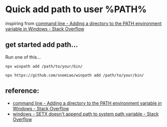# Quick add path to user %PATH%

inspiring from [command line - Adding a directory to the PATH environment variable in Windows - Stack Overflow]( https://stackoverflow.com/questions/9546324/adding-a-directory-to-the-path-environment-variable-in-windows )

## get started add path...

Run one of this...

```
npx winpath add /path/to/your/bin/

npx https://github.com/snomiao/winpath add /path/to/your/bin/
```

## reference:

- [command line - Adding a directory to the PATH environment variable in Windows - Stack Overflow]( https://stackoverflow.com/questions/9546324/adding-a-directory-to-the-path-environment-variable-in-windows )
- [windows - SETX doesn't append path to system path variable - Stack Overflow]( https://stackoverflow.com/questions/17240725/setx-doesnt-append-path-to-system-path-variable/37304698#37304698 )